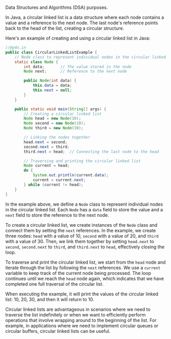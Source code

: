Data Structures and Algorithms (DSA) purposes.

In Java, a circular linked list is a data structure where each node contains a value and a reference to the next node. The last node's reference points back to the head of the list, creating a circular structure.

Here's an example of creating and using a circular linked list in Java:

```java
//@p4n.in
public class CircularLinkedListExample {
    // Node class to represent individual nodes in the circular linked list
    static class Node {
        int data;       // The value stored in the node
        Node next;      // Reference to the next node

        public Node(int data) {
            this.data = data;
            this.next = null;
        }
    }

    public static void main(String[] args) {
        // Creating a circular linked list
        Node head = new Node(10);
        Node second = new Node(20);
        Node third = new Node(30);

        // Linking the nodes together
        head.next = second;
        second.next = third;
        third.next = head;  // Connecting the last node to the head

        // Traversing and printing the circular linked list
        Node current = head;
        do {
            System.out.println(current.data);
            current = current.next;
        } while (current != head);
    }
}
```

In the example above, we define a `Node` class to represent individual nodes in the circular linked list. Each `Node` has a `data` field to store the value and a `next` field to store the reference to the next node.

To create a circular linked list, we create instances of the `Node` class and connect them by setting the `next` references. In the example, we create three nodes: `head` with a value of 10, `second` with a value of 20, and `third` with a value of 30. Then, we link them together by setting `head.next` to `second`, `second.next` to `third`, and `third.next` to `head`, effectively closing the loop.

To traverse and print the circular linked list, we start from the `head` node and iterate through the list by following the `next` references. We use a `current` variable to keep track of the current node being processed. The loop continues until we reach the `head` node again, which indicates that we have completed one full traversal of the circular list.

When executing the example, it will print the values of the circular linked list: 10, 20, 30, and then it will return to 10.

Circular linked lists are advantageous in scenarios where we need to traverse the list indefinitely or when we want to efficiently perform operations that involve wrapping around to the beginning of the list. For example, in applications where we need to implement circular queues or circular buffers, circular linked lists can be useful.
